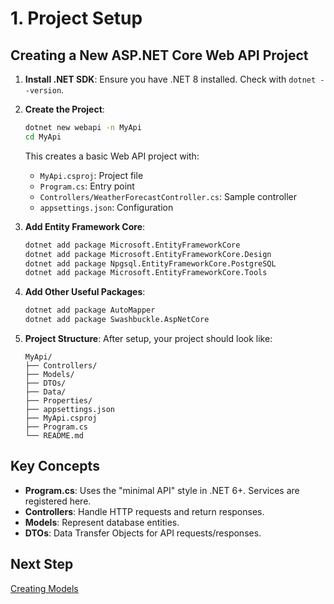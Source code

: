 # 1. Project Setup

## Creating a New ASP.NET Core Web API Project

1. **Install .NET SDK**: Ensure you have .NET 8 installed. Check with `dotnet --version`.

2. **Create the Project**:

   ```bash
   dotnet new webapi -n MyApi
   cd MyApi
   ```

   This creates a basic Web API project with:
   - `MyApi.csproj`: Project file
   - `Program.cs`: Entry point
   - `Controllers/WeatherForecastController.cs`: Sample controller
   - `appsettings.json`: Configuration

3. **Add Entity Framework Core**:

   ```bash
   dotnet add package Microsoft.EntityFrameworkCore
   dotnet add package Microsoft.EntityFrameworkCore.Design
   dotnet add package Npgsql.EntityFrameworkCore.PostgreSQL
   dotnet add package Microsoft.EntityFrameworkCore.Tools
   ```

4. **Add Other Useful Packages**:

   ```bash
   dotnet add package AutoMapper
   dotnet add package Swashbuckle.AspNetCore
   ```

5. **Project Structure**:
   After setup, your project should look like:

   ```text
   MyApi/
   ├── Controllers/
   ├── Models/
   ├── DTOs/
   ├── Data/
   ├── Properties/
   ├── appsettings.json
   ├── MyApi.csproj
   ├── Program.cs
   └── README.md
   ```

## Key Concepts

- **Program.cs**: Uses the "minimal API" style in .NET 6+. Services are registered here.
- **Controllers**: Handle HTTP requests and return responses.
- **Models**: Represent database entities.
- **DTOs**: Data Transfer Objects for API requests/responses.

## Next Step

[Creating Models](02-Creating-Models.md)
